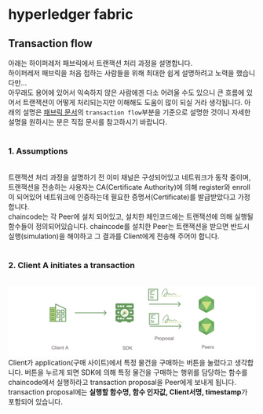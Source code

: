 # hyperledger fabric


## Transaction flow
아래는 하이퍼레저 패브릭에서 트랜잭션 처리 과정을 설명합니다.<br>
하이퍼레저 패브릭을 처음 접하는 사람들을 위해 최대한 쉽게 설명하려고 노력을 했습니다만...<br>
아무래도 용어에 있어서 익숙하지 않은 사람에겐 다소 어려울 수도 있으니 큰 흐름에 있어서 트랜잭션이 어떻게 처리되는지만 이해해도 도움이 많이 되실 거라 생각됩니다. 아래의 설명은 [패브릭 문서](https://hyperledger-fabric.readthedocs.io/en/v2.2.0/txflow.html?highlight=transaction%20flow)의 `transaction flow`부분을 기준으로 설명한 것이니 자세한 설명을 원하시는 분은 직접 문서를 참고하시기 바랍니다.
<br><br>

### 1. Assumptions
<br>
트랜잭션 처리 과정을 설명하기 전 이미 채널은 구성되어있고 네트워크가 동작 중이며, 트랜잭션을 전송하는 사용자는 CA(Certificate Authority)에 의해 register와 enroll이 되어있어 네트워크에 인증하는데 필요한 증명서(Certificate)를 발급받았다고 가정합니다.<br>
chaincode는 각 Peer에 설치 되어있고, 설치한 체인코드에는 트랜잭션에 의해 실행될 함수들이 정의되어있습니다. chaincode를 설치한 Peer는 트랜잭션을 받으면 반드시 실행(simulation)을 해야하고 그 결과를 Client에게 전송해 주어야 합니다.
<br><br>

### 2. Client A initiates a transaction
<br>
<img src="images/image1.jpg" alt="drawing" width="700"/><br>
Client가 application(구매 사이트)에서 특정 물건을 구매하는 버튼을 눌렀다고 생각합니다. 버튼을 누르게 되면 SDK에 의해 특정 물건을 구매하는 행위를 담당하는 함수를 chaincode에서 실행하라고 transaction proposal을 Peer에게 보내게 됩니다. transaction proposal에는 <b>실행할 함수명, 함수 인자값, Client서명, timestamp</b>가 포함되어 있습니다.





